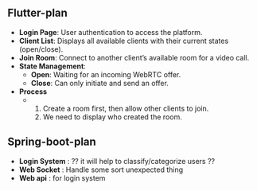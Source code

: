 ## Flutter-plan
- **Login Page**: User authentication to access the platform.
- **Client List**: Displays all available clients with their current states (open/close).
- **Join Room**: Connect to another client’s available room for a video call.
- **State Management**:
  - **Open**: Waiting for an incoming WebRTC offer. 
  - **Close**: Can only initiate and send an offer.
- **Process**
  - 1. Create a room first, then allow other clients to join.
    2. We need to display who created the room.
## Spring-boot-plan
- **Login System** : ?? it will help to classify/categorize users ??
- **Web Socket** : Handle some sort unexpected thing
- **Web api** : for login system

